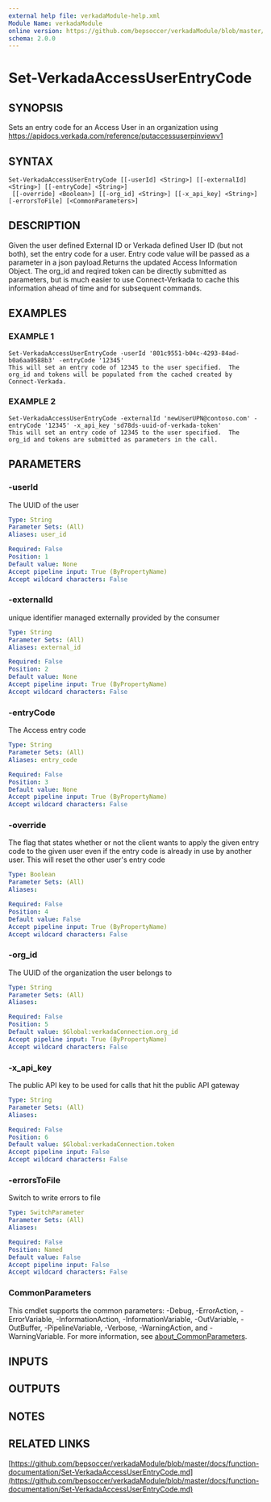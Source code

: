 ```yaml
---
external help file: verkadaModule-help.xml
Module Name: verkadaModule
online version: https://github.com/bepsoccer/verkadaModule/blob/master/docs/function-documentation/Set-VerkadaAccessUserEntryCode.md
schema: 2.0.0
---
```


# Set-VerkadaAccessUserEntryCode

## SYNOPSIS
Sets an entry code for an Access User in an organization using https://apidocs.verkada.com/reference/putaccessuserpinviewv1

## SYNTAX

```
Set-VerkadaAccessUserEntryCode [[-userId] <String>] [[-externalId] <String>] [[-entryCode] <String>]
 [[-override] <Boolean>] [[-org_id] <String>] [[-x_api_key] <String>] [-errorsToFile] [<CommonParameters>]
```

## DESCRIPTION
Given the user defined External ID or Verkada defined User ID (but not both), set the entry code for a user.
Entry code value will be passed as a parameter in a json payload.Returns the updated Access Information Object.
The org_id and reqired token can be directly submitted as parameters, but is much easier to use Connect-Verkada to cache this information ahead of time and for subsequent commands.

## EXAMPLES

### EXAMPLE 1
```
Set-VerkadaAccessUserEntryCode -userId '801c9551-b04c-4293-84ad-b0a6aa0588b3' -entryCode '12345'
This will set an entry code of 12345 to the user specified.  The org_id and tokens will be populated from the cached created by Connect-Verkada.
```

### EXAMPLE 2
```
Set-VerkadaAccessUserEntryCode -externalId 'newUserUPN@contoso.com' -entryCode '12345' -x_api_key 'sd78ds-uuid-of-verkada-token'
This will set an entry code of 12345 to the user specified.  The org_id and tokens are submitted as parameters in the call.
```

## PARAMETERS

### -userId
The UUID of the user

```yaml
Type: String
Parameter Sets: (All)
Aliases: user_id

Required: False
Position: 1
Default value: None
Accept pipeline input: True (ByPropertyName)
Accept wildcard characters: False
```

### -externalId
unique identifier managed externally provided by the consumer

```yaml
Type: String
Parameter Sets: (All)
Aliases: external_id

Required: False
Position: 2
Default value: None
Accept pipeline input: True (ByPropertyName)
Accept wildcard characters: False
```

### -entryCode
The Access entry code

```yaml
Type: String
Parameter Sets: (All)
Aliases: entry_code

Required: False
Position: 3
Default value: None
Accept pipeline input: True (ByPropertyName)
Accept wildcard characters: False
```

### -override
The flag that states whether or not the client wants to apply the given entry code to the given user even if the entry code is already in use by another user.
This will reset the other user's entry code

```yaml
Type: Boolean
Parameter Sets: (All)
Aliases:

Required: False
Position: 4
Default value: False
Accept pipeline input: True (ByPropertyName)
Accept wildcard characters: False
```

### -org_id
The UUID of the organization the user belongs to

```yaml
Type: String
Parameter Sets: (All)
Aliases:

Required: False
Position: 5
Default value: $Global:verkadaConnection.org_id
Accept pipeline input: True (ByPropertyName)
Accept wildcard characters: False
```

### -x_api_key
The public API key to be used for calls that hit the public API gateway

```yaml
Type: String
Parameter Sets: (All)
Aliases:

Required: False
Position: 6
Default value: $Global:verkadaConnection.token
Accept pipeline input: False
Accept wildcard characters: False
```

### -errorsToFile
Switch to write errors to file

```yaml
Type: SwitchParameter
Parameter Sets: (All)
Aliases:

Required: False
Position: Named
Default value: False
Accept pipeline input: False
Accept wildcard characters: False
```

### CommonParameters
This cmdlet supports the common parameters: -Debug, -ErrorAction, -ErrorVariable, -InformationAction, -InformationVariable, -OutVariable, -OutBuffer, -PipelineVariable, -Verbose, -WarningAction, and -WarningVariable. For more information, see [about_CommonParameters](http://go.microsoft.com/fwlink/?LinkID=113216).

## INPUTS

## OUTPUTS

## NOTES

## RELATED LINKS

[https://github.com/bepsoccer/verkadaModule/blob/master/docs/function-documentation/Set-VerkadaAccessUserEntryCode.md](https://github.com/bepsoccer/verkadaModule/blob/master/docs/function-documentation/Set-VerkadaAccessUserEntryCode.md)

